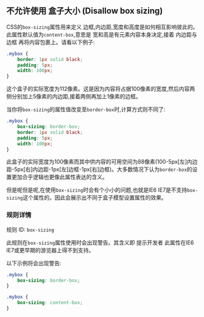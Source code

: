 ## 不允许使用 盒子大小 (Disallow box sizing)

CSS的`box-sizing`属性用来定义 边框,内边距,宽度和高度是如何相互影响彼此的。此属性默认值为`content-box`,意思是 宽和高是有元素内容本身决定,接着 内边距与边框 再将内容包裹上。请看以下例子:

```css
.mybox {
    border: 1px solid black;
    padding: 5px;
    width: 100px;
}
```

这个盒子的实际宽度为112像素。这是因为内容将占据100像素的宽度,然后内容两侧分别加上5像素的内边距,接着两侧再加上1像素的边框。

当你将`box-sizing`的属性值改变至`border-box`时,计算方式则不同了:

```css
.mybox {
    box-sizing: border-box;
    border: 1px solid black;
    padding: 5px;
    width: 100px;
}
```

此盒子的实际宽度为100像素而其中供内容的可用空间为88像素(100-5px[左]内边距-5px[右]内边距-1px[左]边框-1px[右]边框)。大多数情况下认为`border-box`的设置更加合乎逻辑也更像此属性表达的含义。

但是呢但是呢,在使用`box-sizing`时会有个小小的问题,也就是IE6 IE7是不支持`box-sizing`这个属性的。因此会展示出不同于盒子模型设置属性的效果。

### 规则详情

规则 ID: `box-sizing`

此规则在`box-sizing`属性使用时会出现警告。其含义即 提示开发者 此属性在IE6 IE7或更早期的游览器上得不到支持。

以下示例将会出现警告:

```css
.mybox {
    box-sizing: border-box;
}

.mybox {
    box-sizing: content-box;
}
```

